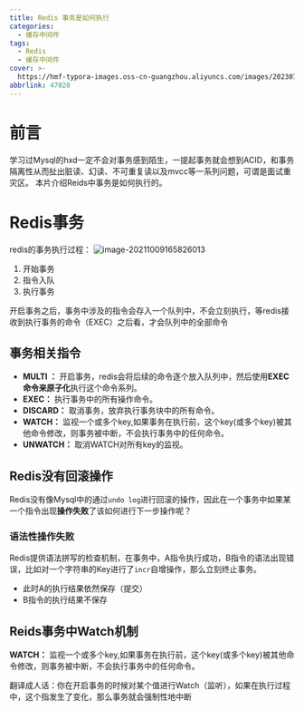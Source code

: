 ```yaml
---
title: Redis 事务是如何执行
categories:
  - 缓存中间件
tags:
  - Redis
  - 缓存中间件
cover: >-
  https://hmf-typora-images.oss-cn-guangzhou.aliyuncs.com/images/202307091752364.png
abbrlink: 47020
---
```



# 前言 
学习过Mysql的hxd一定不会对事务感到陌生，一提起事务就会想到ACID，和事务隔离性从而扯出脏读、幻读、不可重复读以及mvcc等一系列问题，可谓是面试重灾区。
本片介绍Reids中事务是如何执行的。

# Redis事务
redis的事务执行过程：
![image-20211009165826013](https://hmf-typora-images.oss-cn-guangzhou.aliyuncs.com/images/image-20211009165826013.png)

1. 开始事务
2. 指令入队
3. 执行事务

开启事务之后，事务中涉及的指令会存入一个队列中，不会立刻执行，等redis接收到执行事务的命令（EXEC）之后看，才会队列中的全部命令

## 事务相关指令
-   **MULTI ：** 开启事务，redis会将后续的命令逐个放入队列中，然后使用**EXEC命令来原子化**执行这个命令系列。
-   **EXEC：** 执行事务中的所有操作命令。
-   **DISCARD：** 取消事务，放弃执行事务块中的所有命令。
-   **WATCH：** 监视一个或多个key,如果事务在执行前，这个key(或多个key)被其他命令修改，则事务被中断，不会执行事务中的任何命令。
-   **UNWATCH：** 取消WATCH对所有key的监视。


## Redis没有回滚操作

Redis没有像Mysql中的通过`undo log`进行回滚的操作，因此在一个事务中如果某一个指令出现**操作失败**了该如何进行下一步操作呢？

### 语法性操作失败
Redis提供语法拼写的检查机制，在事务中，A指令执行成功，B指令的语法出现错误，比如对一个字符串的Key进行了`incr`自增操作，那么立刻终止事务。

- 此时A的执行结果依然保存（提交）
- B指令的执行结果不保存

## Reids事务中Watch机制
**WATCH：** 监视一个或多个key,如果事务在执行前，这个key(或多个key)被其他命令修改，则事务被中断，不会执行事务中的任何命令。

翻译成人话：你在开启事务的时候对某个值进行Watch（监听），如果在执行过程中，这个指发生了变化，那么事务就会强制性地中断

